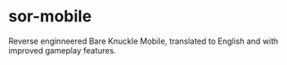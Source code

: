 # sor-mobile
Reverse enginneered Bare Knuckle Mobile, translated to English and with improved gameplay features.
